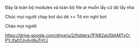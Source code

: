 Đây là toàn bộ modules và toàn bộ file ai muốn lấy cứ dô lấy nha <p>
Chúc mọi người chạy bot dui dẻ >< Tớ xin nghỉ bot <p>
Chào mọi người <p>
https://drive.google.com/drive/u/2/folders/1FN82aU5bkMTyO-PYJfa07Jn4ytRuTnYJ
